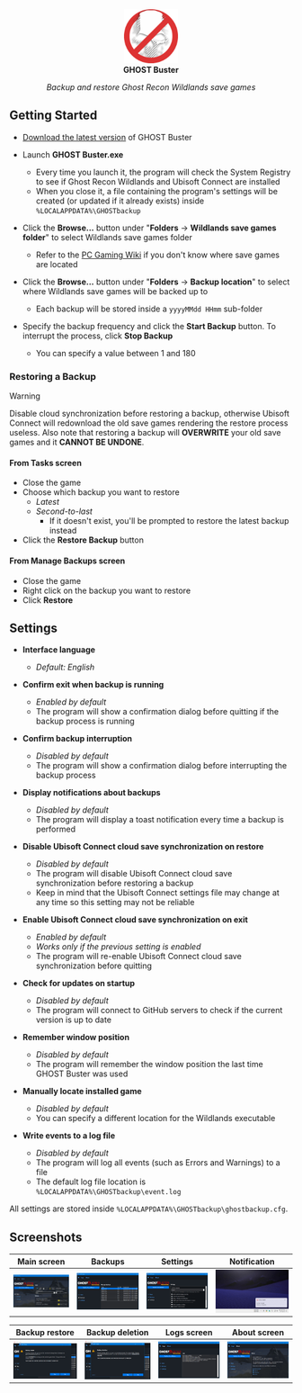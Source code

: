 <!-- markdownlint-disable-next-line MD041 -->
<div align="center">
  <img width="96" src="../docs/assets/img/favicon.png" alt="Logo">
</div>

<div align="center">
  <strong>GHOST Buster</strong>
</div>

<p align="center">
  <em>Backup and restore Ghost Recon Wildlands save games</em>
</p>

## Getting Started

- [Download the latest version](https://github.com/Strappazzon/GRW-GHOST-Buster/releases/latest) of GHOST Buster

- Launch **GHOST Buster.exe**
  - Every time you launch it, the program will check the System Registry to see if Ghost Recon Wildlands and Ubisoft Connect are installed
  - When you close it, a file containing the program's settings will be created (or updated if it already exists) inside `%LOCALAPPDATA%\GHOSTbackup`

- Click the **Browse...** button under "**Folders** -> **Wildlands save games folder**" to select Wildlands save games folder
  - Refer to the [PC Gaming Wiki](https://www.pcgamingwiki.com/wiki/Tom_Clancy%27s_Ghost_Recon_Wildlands#Save_game_data_location)
    if you don't know where save games are located

- Click the **Browse...** button under "**Folders** -> **Backup location**" to select where Wildlands save games will be backed up to
  - Each backup will be stored inside a `yyyyMMdd HHmm` sub-folder

- Specify the backup frequency and click the **Start Backup** button. To interrupt the process, click **Stop Backup**
  - You can specify a value between 1 and 180

### Restoring a Backup

> [!WARNING]
>
> Disable cloud synchronization before restoring a backup, otherwise Ubisoft Connect will redownload the old save games rendering the restore process useless.
> Also note that restoring a backup will **OVERWRITE** your old save games and it **CANNOT BE UNDONE**.

#### From Tasks screen

- Close the game
- Choose which backup you want to restore
  - *Latest*
  - *Second-to-last*
    - If it doesn't exist, you'll be prompted to restore the latest backup instead
- Click the **Restore Backup** button

#### From Manage Backups screen

- Close the game
- Right click on the backup you want to restore
- Click **Restore**

## Settings

- **Interface language**
  - *Default: English*

- **Confirm exit when backup is running**
  - *Enabled by default*
  - The program will show a confirmation dialog before quitting if the backup process is running

- **Confirm backup interruption**
  - *Disabled by default*
  - The program will show a confirmation dialog before interrupting the backup process

- **Display notifications about backups**
  - *Disabled by default*
  - The program will display a toast notification every time a backup is performed

- **Disable Ubisoft Connect cloud save synchronization on restore**
  - *Disabled by default*
  - The program will disable Ubisoft Connect cloud save synchronization before restoring a backup
  - Keep in mind that the Ubisoft Connect settings file may change at any time so this setting may not be reliable

- **Enable Ubisoft Connect cloud save synchronization on exit**
  - *Enabled by default*
  - *Works only if the previous setting is enabled*
  - The program will re-enable Ubisoft Connect cloud save synchronization before quitting

- **Check for updates on startup**
  - *Disabled by default*
  - The program will connect to GitHub servers to check if the current version is up to date

- **Remember window position**
  - *Disabled by default*
  - The program will remember the window position the last time GHOST Buster was used

- **Manually locate installed game**
  - *Disabled by default*
  - You can specify a different location for the Wildlands executable

- **Write events to a log file**
  - *Disabled by default*
  - The program will log all events (such as Errors and Warnings) to a file
  - The default log file location is `%LOCALAPPDATA%\GHOSTbackup\event.log`

All settings are stored inside `%LOCALAPPDATA%\GHOSTbackup\ghostbackup.cfg`.

## Screenshots

| Main screen                                                       | Backups                                                             | Settings                                                              | Notification                                                              |
|:-----------------------------------------------------------------:|:-------------------------------------------------------------------:|:---------------------------------------------------------------------:|:-------------------------------------------------------------------------:|
| ![Main Screen](../docs/assets/img/screenshot/screenshot_main.png) | ![Main Screen](../docs/assets/img/screenshot/screenshot_manage.png) | ![Main Screen](../docs/assets/img/screenshot/screenshot_settings.png) | ![Main Screen](../docs/assets/img/screenshot/screenshot_notification.png) |

| Backup restore                                                                 | Backup deletion                                                                | Logs screen                                                       | About screen                                                        |
|:------------------------------------------------------------------------------:|:------------------------------------------------------------------------------:|:-----------------------------------------------------------------:|:-------------------------------------------------------------------:|
| ![Backup restore prompt](../docs/assets/img/screenshot/screenshot_restore.png) | ![Backup deletion prompt](../docs/assets/img/screenshot/screenshot_delete.png) | ![Logs screen](../docs/assets/img/screenshot/screenshot_logs.png) | ![About screen](../docs/assets/img/screenshot/screenshot_about.png) |
